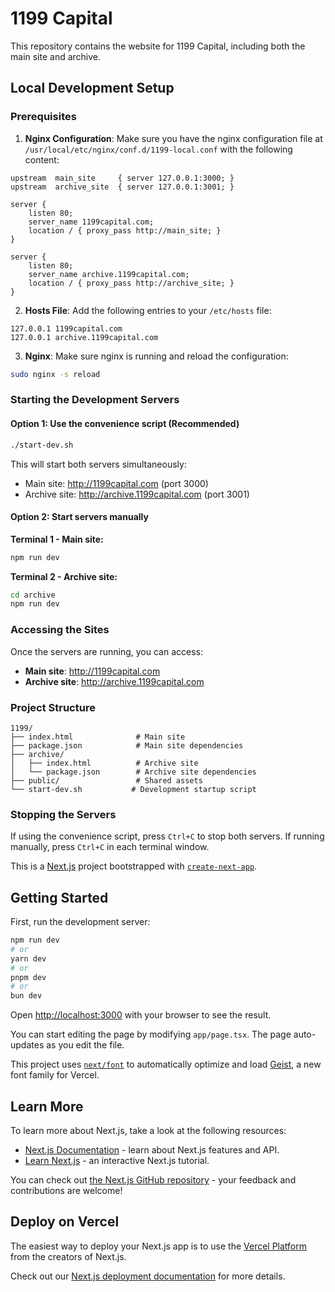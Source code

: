 # 1199 Capital

This repository contains the website for 1199 Capital, including both the main site and archive.

## Local Development Setup

### Prerequisites

1. **Nginx Configuration**: Make sure you have the nginx configuration file at `/usr/local/etc/nginx/conf.d/1199-local.conf` with the following content:

```nginx
upstream  main_site     { server 127.0.0.1:3000; }
upstream  archive_site  { server 127.0.0.1:3001; }

server {
    listen 80;
    server_name 1199capital.com;
    location / { proxy_pass http://main_site; }
}

server {
    listen 80;
    server_name archive.1199capital.com;
    location / { proxy_pass http://archive_site; }
}
```

2. **Hosts File**: Add the following entries to your `/etc/hosts` file:
```
127.0.0.1 1199capital.com
127.0.0.1 archive.1199capital.com
```

3. **Nginx**: Make sure nginx is running and reload the configuration:
```bash
sudo nginx -s reload
```

### Starting the Development Servers

#### Option 1: Use the convenience script (Recommended)
```bash
./start-dev.sh
```

This will start both servers simultaneously:
- Main site: http://1199capital.com (port 3000)
- Archive site: http://archive.1199capital.com (port 3001)

#### Option 2: Start servers manually

**Terminal 1 - Main site:**
```bash
npm run dev
```

**Terminal 2 - Archive site:**
```bash
cd archive
npm run dev
```

### Accessing the Sites

Once the servers are running, you can access:
- **Main site**: http://1199capital.com
- **Archive site**: http://archive.1199capital.com

### Project Structure

```
1199/
├── index.html              # Main site
├── package.json            # Main site dependencies
├── archive/
│   ├── index.html          # Archive site
│   └── package.json        # Archive site dependencies
├── public/                 # Shared assets
└── start-dev.sh           # Development startup script
```

### Stopping the Servers

If using the convenience script, press `Ctrl+C` to stop both servers.
If running manually, press `Ctrl+C` in each terminal window.

This is a [Next.js](https://nextjs.org) project bootstrapped with [`create-next-app`](https://nextjs.org/docs/app/api-reference/cli/create-next-app).

## Getting Started

First, run the development server:

```bash
npm run dev
# or
yarn dev
# or
pnpm dev
# or
bun dev
```

Open [http://localhost:3000](http://localhost:3000) with your browser to see the result.

You can start editing the page by modifying `app/page.tsx`. The page auto-updates as you edit the file.

This project uses [`next/font`](https://nextjs.org/docs/app/building-your-application/optimizing/fonts) to automatically optimize and load [Geist](https://vercel.com/font), a new font family for Vercel.

## Learn More

To learn more about Next.js, take a look at the following resources:

- [Next.js Documentation](https://nextjs.org/docs) - learn about Next.js features and API.
- [Learn Next.js](https://nextjs.org/learn) - an interactive Next.js tutorial.

You can check out [the Next.js GitHub repository](https://github.com/vercel/next.js) - your feedback and contributions are welcome!

## Deploy on Vercel

The easiest way to deploy your Next.js app is to use the [Vercel Platform](https://vercel.com/new?utm_medium=default-template&filter=next.js&utm_source=create-next-app&utm_campaign=create-next-app-readme) from the creators of Next.js.

Check out our [Next.js deployment documentation](https://nextjs.org/docs/app/building-your-application/deploying) for more details.

